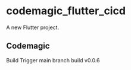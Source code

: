# codemagic_flutter_cicd

A new Flutter project.

## Codemagic
Build Trigger main branch build v0.0.6